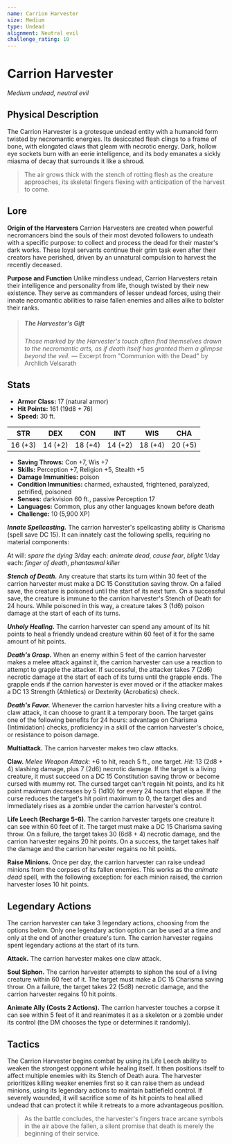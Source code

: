 ```yaml
---
name: Carrion Harvester
size: Medium
type: Undead
alignment: Neutral evil
challenge_rating: 10
---
```


# Carrion Harvester

*Medium undead, neutral evil*

## Physical Description
The Carrion Harvester is a grotesque undead entity with a humanoid form twisted by necromantic energies. Its desiccated flesh clings to a frame of bone, with elongated claws that gleam with necrotic energy. Dark, hollow eye sockets burn with an eerie intelligence, and its body emanates a sickly miasma of decay that surrounds it like a shroud.

> The air grows thick with the stench of rotting flesh as the creature approaches, its skeletal fingers flexing with anticipation of the harvest to come.

## Lore
**Origin of the Harvesters**
Carrion Harvesters are created when powerful necromancers bind the souls of their most devoted followers to undeath with a specific purpose: to collect and process the dead for their master's dark works. These loyal servants continue their grim task even after their creators have perished, driven by an unnatural compulsion to harvest the recently deceased.

**Purpose and Function**
Unlike mindless undead, Carrion Harvesters retain their intelligence and personality from life, though twisted by their new existence. They serve as commanders of lesser undead forces, using their innate necromantic abilities to raise fallen enemies and allies alike to bolster their ranks.

> ##### The Harvester's Gift
> *Those marked by the Harvester's touch often find themselves drawn to the necromantic arts, as if death itself has granted them a glimpse beyond the veil.*
> — Excerpt from "Communion with the Dead" by Archlich Velsarath

## Stats

- **Armor Class:** 17 (natural armor)
- **Hit Points:** 161 (19d8 + 76)
- **Speed:** 30 ft.

| STR     | DEX     | CON     | INT     | WIS     | CHA     |
|---------|---------|---------|---------|---------|---------|
| 16 (+3) | 14 (+2) | 18 (+4) | 14 (+2) | 18 (+4) | 20 (+5) |

- **Saving Throws:** Con +7, Wis +7
- **Skills:** Perception +7, Religion +5, Stealth +5
- **Damage Immunities:** poison
- **Condition Immunities:** charmed, exhausted, frightened, paralyzed, petrified, poisoned
- **Senses:** darkvision 60 ft., passive Perception 17
- **Languages:** Common, plus any other languages known before death
- **Challenge:** 10 (5,900 XP)

***Innate Spellcasting.*** The carrion harvester's spellcasting ability is Charisma (spell save DC 15). It can innately cast the following spells, requiring no material components:

At will: *spare the dying*
3/day each: *animate dead*, *cause fear*, *blight*
1/day each: *finger of death*, *phantasmal killer*

***Stench of Death.*** Any creature that starts its turn within 30 feet of the carrion harvester must make a DC 15 Constitution saving throw. On a failed save, the creature is poisoned until the start of its next turn. On a successful save, the creature is immune to the carrion harvester's Stench of Death for 24 hours. While poisoned in this way, a creature takes 3 (1d6) poison damage at the start of each of its turns.

***Unholy Healing.*** The carrion harvester can spend any amount of its hit points to heal a friendly undead creature within 60 feet of it for the same amount of hit points.

***Death's Grasp.*** When an enemy within 5 feet of the carrion harvester makes a melee attack against it, the carrion harvester can use a reaction to attempt to grapple the attacker. If successful, the attacker takes 7 (2d6) necrotic damage at the start of each of its turns until the grapple ends. The grapple ends if the carrion harvester is ever moved or if the attacker makes a DC 13 Strength (Athletics) or Dexterity (Acrobatics) check.

***Death's Favor.*** Whenever the carrion harvester hits a living creature with a claw attack, it can choose to grant it a temporary boon. The target gains one of the following benefits for 24 hours: advantage on Charisma (Intimidation) checks, proficiency in a skill of the carrion harvester's choice, or resistance to poison damage.

**Multiattack.** The carrion harvester makes two claw attacks.

**Claw.** *Melee Weapon Attack:* +6 to hit, reach 5 ft., one target. *Hit:* 13 (2d8 + 4) slashing damage, plus 7 (2d6) necrotic damage. If the target is a living creature, it must succeed on a DC 15 Constitution saving throw or become cursed with mummy rot. The cursed target can't regain hit points, and its hit point maximum decreases by 5 (1d10) for every 24 hours that elapse. If the curse reduces the target's hit point maximum to 0, the target dies and immediately rises as a zombie under the carrion harvester's control.

**Life Leech (Recharge 5-6).** The carrion harvester targets one creature it can see within 60 feet of it. The target must make a DC 15 Charisma saving throw. On a failure, the target takes 30 (6d8 + 4) necrotic damage, and the carrion harvester regains 20 hit points. On a success, the target takes half the damage and the carrion harvester regains no hit points.

**Raise Minions.** Once per day, the carrion harvester can raise undead minions from the corpses of its fallen enemies. This works as the *animate dead* spell, with the following exception: for each minion raised, the carrion harvester loses 10 hit points.

## Legendary Actions
The carrion harvester can take 3 legendary actions, choosing from the options below. Only one legendary action option can be used at a time and only at the end of another creature's turn. The carrion harvester regains spent legendary actions at the start of its turn.

**Attack.** The carrion harvester makes one claw attack.

**Soul Siphon.** The carrion harvester attempts to siphon the soul of a living creature within 60 feet of it. The target must make a DC 15 Charisma saving throw. On a failure, the target takes 22 (5d8) necrotic damage, and the carrion harvester regains 10 hit points.

**Animate Ally (Costs 2 Actions).** The carrion harvester touches a corpse it can see within 5 feet of it and reanimates it as a skeleton or a zombie under its control (the DM chooses the type or determines it randomly).

## Tactics
The Carrion Harvester begins combat by using its Life Leech ability to weaken the strongest opponent while healing itself. It then positions itself to affect multiple enemies with its Stench of Death aura. The harvester prioritizes killing weaker enemies first so it can raise them as undead minions, using its legendary actions to maintain battlefield control. If severely wounded, it will sacrifice some of its hit points to heal allied undead that can protect it while it retreats to a more advantageous position.

> As the battle concludes, the harvester's fingers trace arcane symbols in the air above the fallen, a silent promise that death is merely the beginning of their service.